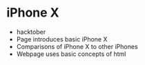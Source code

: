 # iPhone X #
- hacktober
- Page introduces basic iPhone X
- Comparisons of iPhone X to other iPhones
- Webpage uses basic concepts of html

    
